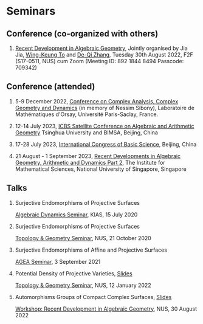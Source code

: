 # Seminars


## Conference (co-organized with others)

1. [Recent Development in Algebraic Geometry](/pdf/20220830_workshop.pdf),
   Jointly organised by Jia Jia,
   [Wing-Keung To](https://discovery.nus.edu.sg/454-to-wing-keung)
   and [De-Qi Zhang](https://blog.nus.edu.sg/matzdq/),
   Tuesday 30th August 2022, F2F (S17-0511, NUS) cum Zoom (Meeting ID: 892 1844 8494 Passcode: 709342)

## Conference (attended)

1. 5-9 December 2022,
   [Conference on Complex Analysis, Complex Geometry and Dynamics](https://sites.google.com/view/sibony-conference/home)
   (in memory of Nessim Sibony),
   Laboratoire de Mathématiques d'Orsay, Université Paris-Saclay, France.

1. 12-14 July 2023,
   [ICBS Satellite Conference on Algebraic and Arithmetic Geometry](https://www.icbs.cn/en/web/index/18009_1525927__)
   Tsinghua University and BIMSA, Beijing, China

1. 17-28 July 2023,
   [International Congress of Basic Science](https://www.icbs.cn/en/web/index/18009_),
   Beijing, China

1. 21 August - 1 September 2023,
   [Recent Developments in Algebraic Geometry, Arithmetic and Dynamics Part 2](https://ims.nus.edu.sg/events/recent-developments-in-algebraic-geometry-arithmetic-and-dynamics2/),
   The Institute for Mathematical Sciences, National University of Singapore, Singapore

## Talks

1. Surjective Endomorphisms of Projective Surfaces

   [Algebraic Dynamics Seminar](https://sites.google.com/view/shengmeng/seminars/seminar-on-algebraic-dynamics),
   KIAS, 15 July 2020

1. Surjective Endomorphisms of Projective Surfaces

   [Topology & Geometry Seminar][tg_nus], NUS, 21 October 2020

1. Surjective Endomorphisms of Affine and Projective Surfaces

   [AGEA Seminar](https://sites.google.com/ncts.ntu.edu.tw/agea-seminar), 3 September 2021

1. Potential Density of Projective Varieties, [Slides](/pdf/2022_Jan_NUS.pdf)

   [Topology & Geometry Seminar][tg_nus], NUS, 12 January 2022

1. Automorphisms Groups of Compact Complex Surfaces, [Slides](/pdf/2022_Aug_NUS.pdf)

   [Workshop: Recent Development in Algebraic Geometry](https://www.math.nus.edu.sg/wp-content/uploads/sites/4/2022/08/20220830-Poster-Workshop.pdf),
   NUS, 30 August 2022

[tg_nus]: https://www.math.nus.edu.sg/category/events/colloquia-seminars/topology-geometry


